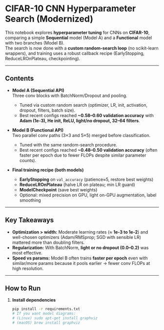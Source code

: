 # CIFAR-10 CNN Hyperparameter Search (Modernized)

This notebook explores **hyperparameter tuning** for CNNs on **CIFAR-10**, comparing a simple **Sequential** model (Model A) and a **Functional** model with two branches (Model B).  
The search is now done with a **custom random-search loop** (no scikit-learn wrappers), and training uses a robust callback recipe (EarlyStopping, ReduceLROnPlateau, checkpointing).

---

## Contents

- **Model A (Sequential API)**  
  Three conv blocks with BatchNorm/Dropout and pooling.  
  - Tuned via custom random search (optimizer, LR, init, activation, dropout, filters, batch size).  
  - Best recent configs reached **~0.58–0.60 validation accuracy** with **Adam (1e-3), He init, ReLU, light/no dropout, 32–64 filters**.

- **Model B (Functional API)**  
  Two parallel conv paths (3×3 and 5×5) merged before classification.  
  - Tuned with the same random-search procedure.  
  - Best recent configs reached **~0.48–0.50 validation accuracy** (often faster per epoch due to fewer FLOPs despite similar parameter counts).

- **Final training recipe (both models)**  
  - **EarlyStopping** on `val_accuracy` (patience≈5, restore best weights)  
  - **ReduceLROnPlateau** (halve LR on plateau; min LR guard)  
  - **ModelCheckpoint** (save best weights)  
  - Optional: mixed precision on GPU, light on-GPU augmentation, label smoothing

---

## Key Takeaways

- **Optimization > width:** Moderate learning rates (≈ **1e-3 to 1e-2**) and well-chosen optimizers (Adam/RMSprop; SGD with sensible LR) mattered more than doubling filters.  
- **Regularization:** With BatchNorm, **light or no dropout (0.0–0.2)** was most effective.  
- **Speed vs params:** Model B often trains **faster per epoch** even with similar/more params because it pools earlier → fewer conv FLOPs at high resolution.

---

## How to Run

1. **Install dependencies**
   ```bash
   pip install -r requirements.txt
   # If you want model diagrams:
   # (Linux) sudo apt-get install graphviz
   # (macOS) brew install graphviz

